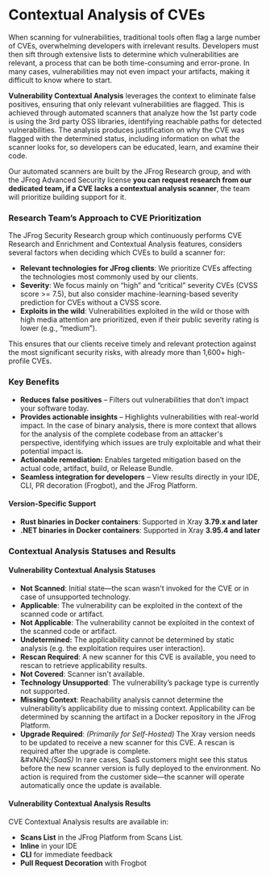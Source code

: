 # Contextual Analysis of CVEs

When scanning for vulnerabilities, traditional tools often flag a large number of CVEs, overwhelming developers with irrelevant results. Developers must then sift through extensive lists to determine which vulnerabilities are relevant, a process that can be both time-consuming and error-prone. In many cases, vulnerabilities may not even impact your artifacts, making it difficult to know where to start.

**Vulnerability Contextual Analysis** leverages the context to eliminate false positives, ensuring that only relevant vulnerabilities are flagged. This is achieved through automated scanners that analyze how the 1st party code is using the 3rd party OSS libraries, identifying reachable paths for detected vulnerabilities. The analysis produces justification on why the CVE was flagged with the determined status, including information on what the scanner looks for, so developers can be educated, learn, and examine their code.

Our automated scanners are built by the JFrog Research group, and with the JFrog Advanced Security license **you can request research from our dedicated team, if a CVE lacks a contextual analysis scanner**, the team will prioritize building support for it.

### Research Team’s Approach to CVE Prioritization

The JFrog Security Research group which continuously performs CVE Research and Enrichment and Contextual Analysis features, considers several factors when deciding which CVEs to build a scanner for:

* **Relevant technologies for JFrog clients**: We prioritize CVEs affecting the technologies most commonly used by our clients.
* **Severity**: We focus mainly on “high” and “critical” severity CVEs (CVSS score >= 7.5), but also consider machine-learning-based severity prediction for CVEs without a CVSS score.
* **Exploits in the wild**: Vulnerabilities exploited in the wild or those with high media attention are prioritized, even if their public severity rating is lower (e.g., “medium”).

This ensures that our clients receive timely and relevant protection against the most significant security risks, with already more than 1,600+ high-profile CVEs.

### Key Benefits

* **Reduces false positives** – Filters out vulnerabilities that don’t impact your software today.
* **Provides actionable insights** – Highlights vulnerabilities with real-world impact. In the case of binary analysis, there is more context that allows for the analysis of the complete codebase from an attacker's perspective, identifying which issues are truly exploitable and what their potential impact is.
* **Actionable remediation:** Enables targeted mitigation based on the actual code, artifact, build, or Release Bundle.
* **Seamless integration for developers** – View results directly in your IDE, CLI, PR decoration (Frogbot), and the JFrog Platform.

#### Version-Specific Support

* **Rust binaries in Docker containers**: Supported in Xray **3.79.x and later**
* **.NET binaries in Docker containers**: Supported in Xray **3.95.4 and later**

### Contextual Analysis Statuses and Results

#### Vulnerability Contextual Analysis Statuses

* **Not Scanned**: Initial state—the scan wasn't invoked for the CVE or in case of unsupported technology.
* **Applicable**: The vulnerability can be exploited in the context of the scanned code or artifact.
* **Not Applicable**: The vulnerability cannot be exploited in the context of the scanned code or artifact.
* **Undetermined:** The applicability cannot be determined by static analysis (e.g. the exploitation requires user interaction).
* **Rescan Required**: A new scanner for this CVE is available, you need to rescan to retrieve applicability results.
* **Not Covered**: Scanner isn't available.
* **Technology Unsupported**: The vulnerability’s package type is currently not supported.
* **Missing Context**: Reachability analysis cannot determine the vulnerability’s applicability due to missing context. Applicability can be determined by scanning the artifact in a Docker repository in the JFrog Platform.
* **Upgrade Required**: _(Primarily for Self-Hosted)_ The Xray version needs to be updated to receive a new scanner for this CVE. A rescan is required after the upgrade is complete.\
  &#xNAN;_(SaaS)_ In rare cases, SaaS customers might see this status before the new scanner version is fully deployed to the environment. No action is required from the customer side—the scanner will operate automatically once the update is available.

#### Vulnerability Contextual Analysis Results

CVE Contextual Analysis results are available in:

* **Scans List** in the JFrog Platform from Scans List.
* **Inline** in your IDE
* **CLI** for immediate feedback
* **Pull Request Decoration** with Frogbot



